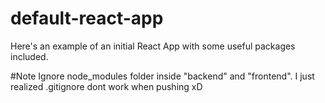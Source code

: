 # default-react-app
Here's an example of an initial React App with some useful packages included.

#Note
Ignore node_modules folder inside "backend" and "frontend". I just realized .gitignore dont work when pushing xD

